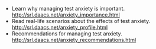 * Learn why managing test anxiety is important. http://srl.daacs.net/anxiety_importance.html
* Read real-life scenarios about the effects of test anxiety. http://srl.daacs.net/anxiety_profile.html
* Recommendations for managing test anxiety. http://srl.daacs.net/anxiety_recommendations.html
